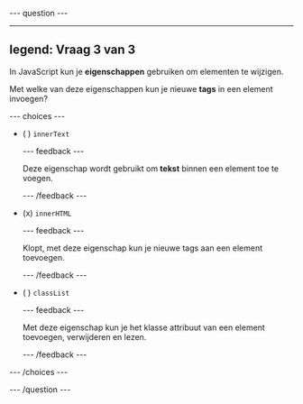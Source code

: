 \--- question ---

---

## legend: Vraag 3 van 3

In JavaScript kun je **eigenschappen** gebruiken om elementen te wijzigen.

Met welke van deze eigenschappen kun je nieuwe **tags** in een element invoegen?

\--- choices ---

- ( ) `innerText`

  \--- feedback ---

  Deze eigenschap wordt gebruikt om **tekst** binnen een element toe te voegen.

  \--- /feedback ---

- (x) `innerHTML`

  \--- feedback ---

  Klopt, met deze eigenschap kun je nieuwe tags aan een element toevoegen.

  \--- /feedback ---

- ( ) `classList`

  \--- feedback ---

  Met deze eigenschap kun je het klasse attribuut van een element toevoegen, verwijderen en lezen.

  \--- /feedback ---

\--- /choices ---

\--- /question ---
